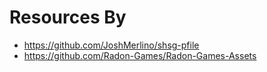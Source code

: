 
# Resources By
- <https://github.com/JoshMerlino/shsg-pfile>
- <https://github.com/Radon-Games/Radon-Games-Assets>
